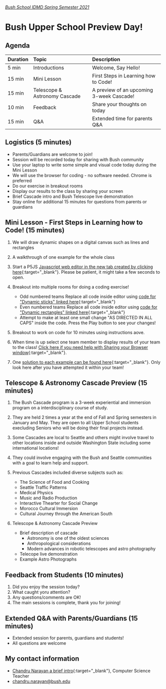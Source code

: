 [_Bush School IDMD Spring Semester 2021_](https://chandrunarayan.github.io/idmd/)

# Bush Upper School Preview Day!

## Agenda

| Duration | Topic | Description
| :--- | :--- | :--- |
| 5 min | Introductions | Welcome, Say Hello!
| 15 min | Mini Lesson | First Steps in Learning how to Code!
| 15 min | Telescope & Astronomy Cascade | A preview of an upcoming 3-week Cascade!
| 10 min | Feedback | Share your thoughts on today
| 15 min | Q&A | Extended time for parents Q&A


## Logistics (5 minutes)
* Parents/Guardians are welcome to join!
* Session will be recorded today for sharing with Bush community
* Use your laptop to write some simple and visual code today during the Mini Lesson
* We will use the browser for coding - no software needed. Chrome is preferred
* Do our exercise in breakout rooms
* Display our results to the class by sharing your screen
* Brief Cascade intro and Bush Telescope live demonstration
* Stay online for additional 15 minutes for questions from parents or guardians

## Mini Lesson - First Steps in Learning how to Code! (15 minutes)

1. We will draw dynamic shapes on a digital canvas such as lines and rectangles
1. A walkthrough of one example for the whole class
1. Start a P5JS [Javascript web editor in the new tab created by clicking here](https://editor.p5js.org){:target="_blank"}. Please be patient, it might take a few seconds to open.
1. Breakout into multiple rooms for doing a coding exercise!
   * Odd numbered teams Replace all code inside editor using [code for "Dynamic sticks" linked here](code1.md){:target="_blank"}
   * Even numbered teams Replace all code inside editor using [code for "Dynamic rectangles" linked here](code2.md){:target="_blank"}
   * Attempt to make at least one small change "AS DIRECTED IN ALL CAPS" inside the code. Press the Play button to see your changes!

1. Breakout to work on code for 10 minutes using instructions aove.
1. When time is up select one team member to display results of your team to the class! [Click here if you need help with Sharing your Browser window](sharing.md){:target="_blank"}.
1. One [solution to each example can be found here](codesolutions.md){:target="_blank"}. Only look here after you have attempted it within your team! 

## Telescope & Astronomy Cascade Preview (15 minutes)

1. The Bush Cascade program is a 3-week experiential and immersion program on a interdisciplinary course of study. 
1. They are held 2 times a year at the end of Fall and Spring semesters in January and May. They are open to all Upper School students execluding Seniors who will be doing their final projects instead.
1. Some Cascades are local to Seattle and others might involve travel to other locations inside and outside Washington State including some international locations! 
1. They could involve engaging with the Bush and Seattle communities with a goal to learn help and support.
1. Previous Cascades included diverse subjects such as:
   * The Science of Food and Cooking
   * Seattle Traffic Patterns
   * Medical Physics
   * Music and Radio Production
   * Interactive Thearter for Social Change
   * Morocco Cultural Immersion
   * Cultural Journey through the American South

1. Telescope & Astronomy Cascade Preview
   * Brief description of cascade
        * Astronomy is one of the oldest sciences
        * Anthropological considerations
        * Modern advances in robotic telescopes and astro photography
   * Telecope live demonstration
   * Example Astro Photographs

## Feedback from Students (10 minutes)
1. Did you enjoy the session today?
1. What caught yoru attention?
1. Any questions/comments are OK!
1. The main sessions is complete, thank you for joining!

## Extended Q&A with Parents/Guardians (15 minutes)
* Extended session for parents, guardians and students!
* All questions are welcome

## My contact information
* [Chandru Narayan a brief intro](../../chandru.png){:target="_blank"}, Computer Science Teacher
* chandru.narayan@bush.edu
